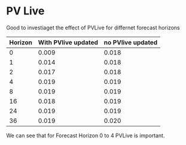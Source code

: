 # PV Live

Good to investiaget the effect of PVLive for differnet forecast horizons

| Horizon | With PVlive updated | no PVlive updated |
|---------|---------------------|-------------------|
| 0       | 0.009               | 0.018             | 
| 1       | 0.014               | 0.018             | 
| 2       | 0.017               | 0.018             | 
| 4       | 0.019               | 0.019             | 
| 8       | 0.019               | 0.019             | 
| 16      | 0.018               | 0.019             |
| 24      | 0.019               | 0.019             | 
| 36      | 0.019               | 0.020             | 


We can see that for Forecast Horizon 0 to 4 PVLive is important.
